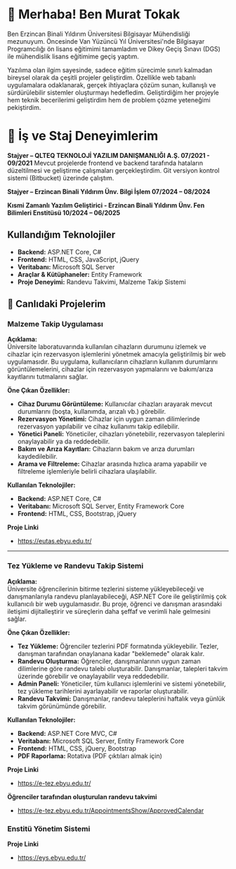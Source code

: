 # 👋 Merhaba! Ben Murat Tokak
Ben Erzincan Binali Yıldırım Üniversitesi Bilgisayar Mühendisliği mezunuyum. Öncesinde Van Yüzüncü Yıl Üniversitesi'nde Bilgisayar Programcılığı ön lisans eğitimimi tamamladım ve Dikey Geçiş Sınavı (DGS) ile mühendislik lisans eğitimime geçiş yaptım.

Yazılıma olan ilgim sayesinde, sadece eğitim sürecimle sınırlı kalmadan bireysel olarak da çeşitli projeler geliştirdim. Özellikle web tabanlı uygulamalara odaklanarak, gerçek ihtiyaçlara çözüm sunan, kullanışlı ve sürdürülebilir sistemler oluşturmayı hedefledim. Geliştirdiğim her projeyle hem teknik becerilerimi geliştirdim hem de problem çözme yeteneğimi pekiştirdim.

# 💼 İş ve Staj Deneyimlerim
**Stajyer – QLTEQ TEKNOLOJİ YAZILIM DANIŞMANLIĞI A.Ş.   07/2021 - 09/2021**
Mevcut projelerde frontend ve backend tarafında hataların düzeltilmesi ve geliştirme çalışmaları gerçekleştirdim. Git versiyon kontrol sistemi (Bitbucket) üzerinde çalıştım.

**Stajyer – Erzincan Binali Yıldırım Ünv. Bilgi İşlem  07/2024 – 08/2024**

**Kısmi Zamanlı Yazılım Geliştirici -  Erzincan Binali Yıldırım Ünv. Fen Bilimleri Enstitüsü  10/2024 – 06/2025**
##  Kullandığım Teknolojiler

- **Backend:** ASP.NET Core, C#
- **Frontend:** HTML, CSS, JavaScript, jQuery
- **Veritabanı:** Microsoft SQL Server
- **Araçlar & Kütüphaneler:** Entity Framework
- **Proje Deneyimi:** Randevu Takvimi, Malzeme Takip Sistemi

## 📌 Canlıdaki Projelerim

###  **Malzeme Takip Uygulaması**

**Açıklama:**  
Üniversite laboratuvarında kullanılan cihazların durumunu izlemek ve cihazlar için rezervasyon işlemlerini yönetmek amacıyla geliştirilmiş bir web uygulamasıdır. Bu uygulama, kullanıcıların cihazların kullanım durumlarını görüntülemelerini, cihazlar için rezervasyon yapmalarını ve bakım/arıza kayıtlarını tutmalarını sağlar.

**Öne Çıkan Özellikler:**
- **Cihaz Durumu Görüntüleme:** Kullanıcılar cihazları arayarak mevcut durumlarını (boşta, kullanımda, arızalı vb.) görebilir.
- **Rezervasyon Yönetimi:** Cihazlar için uygun zaman dilimlerinde rezervasyon yapılabilir ve cihaz kullanımı takip edilebilir.
- **Yönetici Paneli:** Yöneticiler, cihazları yönetebilir, rezervasyon taleplerini onaylayabilir ya da reddedebilir.
- **Bakım ve Arıza Kayıtları:** Cihazların bakım ve arıza durumları kaydedilebilir.
- **Arama ve Filtreleme:** Cihazlar arasında hızlıca arama yapabilir ve filtreleme işlemleriyle belirli cihazlara ulaşılabilir.

**Kullanılan Teknolojiler:**
- **Backend:** ASP.NET Core, C#
- **Veritabanı:** Microsoft SQL Server, Entity Framework Core
- **Frontend:** HTML, CSS, Bootstrap, jQuery

**Proje Linki**
- https://eutas.ebyu.edu.tr/
 ---

###  **Tez Yükleme ve Randevu Takip Sistemi**

**Açıklama:**  
Üniversite öğrencilerinin bitirme tezlerini sisteme yükleyebileceği ve danışmanlarıyla randevu planlayabileceği, ASP.NET Core ile geliştirilmiş çok kullanıcılı bir web uygulamasıdır. Bu proje, öğrenci ve danışman arasındaki iletişimi dijitalleştirir ve süreçlerin daha şeffaf ve verimli hale gelmesini sağlar.

**Öne Çıkan Özellikler:**
- **Tez Yükleme:** Öğrenciler tezlerini PDF formatında yükleyebilir. Tezler, danışman tarafından onaylanana kadar "beklemede" olarak kalır.
- **Randevu Oluşturma:** Öğrenciler, danışmanlarının uygun zaman dilimlerine göre randevu talebi oluşturabilir. Danışmanlar, talepleri takvim üzerinde görebilir ve onaylayabilir veya reddedebilir.
- **Admin Paneli:** Yöneticiler, tüm kullanıcı işlemlerini ve sistemi yönetebilir, tez yükleme tarihlerini ayarlayabilir ve raporlar oluşturabilir.
- **Randevu Takvimi:** Danışmanlar, randevu taleplerini haftalık veya günlük takvim görünümünde görebilir.

**Kullanılan Teknolojiler:**
- **Backend:** ASP.NET Core MVC, C#
- **Veritabanı:** Microsoft SQL Server, Entity Framework Core
- **Frontend:** HTML, CSS, jQuery, Bootstrap
- **PDF Raporlama:** Rotativa (PDF çıktıları almak için)
  
**Proje Linki**
- https://e-tez.ebyu.edu.tr/
  
**Öğrenciler tarafından oluşturulan randevu takvimi**
- https://e-tez.ebyu.edu.tr/AppointmentsShow/ApprovedCalendar

###  **Enstitü Yönetim Sistemi**

**Proje Linki**
- https://eys.ebyu.edu.tr/

